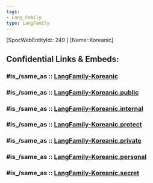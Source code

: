 ```yaml
---
tags:
- Lang_Family
type: LangFamily
---
```


[SpocWebEntityId:: 249 ]
[Name::Koreanic]


## Confidential Links & Embeds: 

### #is_/same_as :: [LangFamily-Koreanic](/_Standards/Language/Lang~Family/LangFamily-Koreanic.md) 

### #is_/same_as :: [LangFamily-Koreanic.public](/_public/Language/Lang~Family/LangFamily-Koreanic.public.md) 

### #is_/same_as :: [LangFamily-Koreanic.internal](/_internal/Language/Lang~Family/LangFamily-Koreanic.internal.md) 

### #is_/same_as :: [LangFamily-Koreanic.protect](/_protect/Language/Lang~Family/LangFamily-Koreanic.protect.md) 

### #is_/same_as :: [LangFamily-Koreanic.private](/_private/Language/Lang~Family/LangFamily-Koreanic.private.md) 

### #is_/same_as :: [LangFamily-Koreanic.personal](/_personal/Language/Lang~Family/LangFamily-Koreanic.personal.md) 

### #is_/same_as :: [LangFamily-Koreanic.secret](/_secret/Language/Lang~Family/LangFamily-Koreanic.secret.md)

